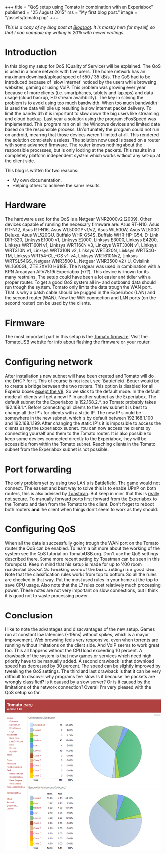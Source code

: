 +++
title = "QoS setup using Tomato in combination with an Experiabox"
published = "25 August 2015"
rss = "My first blog post."
image = "/assets/tomato.png"
+++

*This is a copy of my blog post at [Blogspot](https://rikhui.blogspot.com/2015/08/qossetuptomato.html).
It is mostly here for myself, so that I can compare my writing in 2015 with newer writings.*

# Introduction

In this blog my setup for QoS (Quality of Service) will be explained. 
The QoS is used in a home network with five users. 
The home network has an maximum download/upload speed of 650 / 35 kB/s. 
The QoS had to be introduced because of 'slow internet' noticed by the users while browsing websites, gaming or using VoIP. 
This problem was growing ever year because of more clients (i.e. smartphones, tablets and laptops) and data usage (cloud backup, HD stream availability). 
The key in solving the problem is to avoid using too much bandwidth. 
When too much bandwidth is used the data will pile up resulting in slow internet packet delivery. 
To limit the bandwidth it is important to slow down the big users like streaming and cloud backup. 
Last year a solution using the program cFosSpeed was implemented. 
This program ran on all the Windows devices and limited data based on the responsible process. 
Unfortunately the program could not run on android, meaning that those devices weren't limited at all. 
This rendered the solution completely useless. 
The solution now used is based on a router with some advanced firmware. 
The router knows nothing about the responsible processes, but is only looking at the packets. 
This results in a completely platform independent system which works without any set-up at the client side. 

This blog is written for two reasons:

- My own documentation.
- Helping others to achieve the same results.

# Hardware
The hardware used for the QoS is a Netgear WNR2000v2 (2009). Other devices capable of running the necessary firmware are:
Asus RT-N10, Asus RT-N12, Asus RT-N16, Asus WL500GP v1/v2, Asus WL500W, Asus WL500G Deluxe, Asus WL520GU, Buffalo WHR-G54S, Buffalo WHR-HP-G54, D-Link DIR-320, Linksys E1000 v1, Linksys E2000, Linksys E3000, Linksys E4200, Linksys WRT160N v1, Linksys WRT160N v3, Linksys WRT300N v1, Linksys WRT310N v1, Linksys WRT310N v2, Linksys WRT320N, Linksys WRT54G-TM, Linksys WRT54-GL,-GS v1-v4, Linksys WRT610Nv2, Linksys WRTSL54GS, Netgear WNR3500 L, Netgear WNR3500 v2 / U, Ovislink WL1600GL, ZTE ZXV10 H618B.
The Netgear was used in combination with a KPN Arcadyan ARV7519i Experiabox (v7?).
This device is known for its many restrains. The setup could have been a lot easier and tidier with a proper router.
To get a good QoS system all in- and outbound data should run trough the system. Tomato only limits the data trough the WAN port. 
That is why a patch cable should be plugged in the Experiabox (LAN) and the second router (WAN). 
Now the WiFi connection and LAN ports (on the second router) can be used by the clients. 

# Firmware
The most important part in this setup is the [Tomato firmware](http://tomatousb.org/). Visit the TomatoUSB website for info about flashing the firmware on your router. 

# Configuring network
After installation a new subnet will have been created and Tomato will do the DHCP for it. 
This of course is not ideal, see 'Battlefield'. 
Better would be to create a bridge between the two routers. This option is disabled for all Experia boxes [except the V8](https://gathering.tweakers.net/forum/list_messages/1610316). 
So we stick to the default mode. 
In the default mode all clients will get a new IP in another subnet as the Experiabox. 
The default subnet for the Experiabox is 192.168.2.\*, so Tomato probably takes 192.168.1.\*. 
Before connecting all clients to the new subnet it is best to change all the IP's for clients with a static IP. 
The new IP should be somewhere in the new subnet, which is by default between 192.168.1.100 and 192.168.1.199. 
After changing the static IP's it is impossible to access the clients using the Experiabox subnet. 
You can now access the clients by connecting yourself and them to the Tomato router. 
It is also possible to keep some devices connected directly to the Experiabox, they will be accessible from within the Tomato subnet. 
Reaching clients in the Tomato subnet from the Experiabox subnet is not possible.

# Port forwarding
The only problem yet by using two LAN's is Battlefield. 
The game would not connect. 
The easiest and best way to solve this is to enable UPnP on both routers, this is also advised by [Toastman](http://www.linksysinfo.org/index.php?threads/using-qos-tutorial-and-discussion.28349/#post-138449). 
But keep in mind that this is [really not secure](http://security.stackexchange.com/questions/38631/what-are-the-security-implications-of-enabling-upnp-in-my-home-router#38661). 
To manually forward ports first forward from the Experiabox to the Tomato and then from the Tomato to the client.
Don't forget to reboot both routers **and** the client when things don't seem to work as they should.

# Configuring QoS
When all the data is successfully going trough the WAN port on the 
Tomato router the QoS can be enabled. 
To learn a bit more about the working of the system see the QoS tutorial on TomatoUSB.org. 
Don't use the QoS settings described there. 
Some more recent setting by Toastman can be seen in this forumpost.
Keep in mind that his setup is made for up to '400 room residential blocks'. 
So tweaking some of the basic settings is a good idea. 
Note that the classification rules works from top to bottom. 
So all the rules are checked in that way. 
Put the most used rules in your home at the top to save CPU usage. 
Also note that the L7 rules cost relatively much processing power. 
These notes are not very important on slow connections, but I think it is good not to waste processing power.

# Conclusion
I like to note the advantages and disadvantages of the new setup. 
Games run at constant low latencies (~19ms) without spikes, which is a mayor improvement. 
Web browsing feels very responsive, even when torrents are running without limitations on the client side. 
And VoIP seems to work great too. 
This all happens without the CPU load exceeding 10 percent. 
A drawback of the system is that new games or services which need high priority have to be manually added. 
A second drawback is that download speed has decreased by 30 percent. 
The speed can be slightly improved by tweaking the QoS settings. 
The third and last drawback is that it can be very difficult to discover why programs feel slow. 
Is it because the packets are wrongly classified? 
Is it caused by a slow server? 
Or is it caused by the limitations of the network connection?
Overall I'm very pleased with the QoS setup so far.

![Tomato screenshot](/assets/tomato.png)
